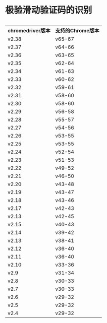 
# 极验滑动验证码的识别

##


<table>
	<tr>
		<th>chromedriver版本</th>
		<th>支持的Chrome版本</th>
	</tr>
	<tr>
		<td>v2.38</td>
		<td>v65-67</td>
	</tr>
	<tr>
		<td>v2.37</td>
		<td>v64-66</td>
	</tr>
	<tr>
		<td>v2.36</td>
		<td>v63-65</td>
	</tr>
	<tr>
		<td>v2.35</td>
		<td>v62-64</td>
	</tr>
	<tr>
		<td>v2.34</td>
		<td>v61-63</td>
	</tr>
	<tr>
		<td>v2.33</td>
		<td>v60-62</td>
	</tr>
	<tr>
		<td>v2.32</td>
		<td>v59-61</td>
	</tr>
	<tr>
		<td>v2.31</td>
		<td>v58-60</td>
	</tr>
	<tr>
		<td>v2.30</td>
		<td>v58-60</td>
	</tr>
	<tr>
		<td>v2.29</td>
		<td>v56-58</td>
	</tr>
	<tr>
		<td>v2.28</td>
		<td>v55-57</td>
	</tr>
	<tr>
		<td>v2.27</td>
		<td>v54-56</td>
	</tr>
	<tr>
		<td>v2.26</td>
		<td>v53-55</td>
	</tr>
	<tr>
		<td>v2.25</td>
		<td>v53-55</td>
	</tr>
	<tr>
		<td>v2.24</td>
		<td>v52-54</td>
	</tr>
	<tr>
		<td>v2.23</td>
		<td>v51-53</td>
	</tr>
	<tr>
		<td>v2.22</td>
		<td>v49-52</td>
	</tr>
	<tr>
		<td>v2.21</td>
		<td>v46-50</td>
	</tr>
	<tr>
		<td>v2.20</td>
		<td>v43-48</td>
	</tr>
	<tr>
		<td>v2.19</td>
		<td>v43-47</td>
	</tr>
	<tr>
		<td>v2.18</td>
		<td>v43-46</td>
	</tr>
	<tr>
		<td>v2.17</td>
		<td>v42-43</td>
	</tr>
	<tr>
		<td>v2.13</td>
		<td>v42-45</td>
	</tr>
	<tr>
		<td>v2.15</td>
		<td>v40-43</td>
	</tr>
	<tr>
		<td>v2.14</td>
		<td>v39-42</td>
	</tr>
	<tr>
		<td>v2.13</td>
		<td>v38-41</td>
	</tr>
	<tr>
		<td>v2.12</td>
		<td>v36-40</td>
	</tr>
	<tr>
		<td>v2.11</td>
		<td>v36-40</td>
	</tr>
	<tr>
		<td>v2.10</td>
		<td>v33-36</td>
	</tr>
	<tr>
		<td>v2.9</td>
		<td>v31-34</td>
	</tr>
	<tr>
		<td>v2.8</td>
		<td>v30-33</td>
	</tr>
	<tr>
		<td>v2.7</td>
		<td>v30-33</td>
	</tr>
	<tr>
		<td>v2.6</td>
		<td>v29-32</td>
	</tr>
	<tr>
		<td>v2.5</td>
		<td>v29-32</td>
	</tr>
	<tr>
		<td>v2.4</td>
		<td>v29-32</td>
	</tr>
</table>
